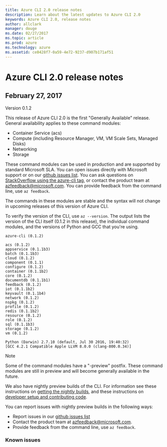 ```yaml
---
title: Azure CLI 2.0 release notes
description: Learn about the latest updates to Azure CLI 2.0
keywords: Azure CLI 2.0, release notes
author: allclark
manager: douge
ms.date: 02/27/2017
ms.topic: article
ms.prod: azure
ms.technology: azure
ms.assetid: ce0428f7-0a59-4e72-9237-d907b171af51
---
```


# Azure CLI 2.0 release notes

## February 27, 2017

Version 0.1.2

This release of Azure CLI 2.0 is the first "Generally Available" release.
General availability applies to these command modules:
- Container Service (acs)
- Compute (including Resource Manager, VM, VM Scale Sets, Managed Disks)
- Networking
- Storage

These command modules can be used in production and are supported by standard Microsoft SLA.
You can open issues directly with Microsoft support or on our [github issues list](https://github.com/azure/azure-cli/issues).
You can ask questions on [StackOverflow using the azure-cli tag](http://stackoverflow.com/questions/tagged/azure-cli),
or contact the product team at [azfeedback@microsoft.com](mailto:azfeedback@microsoft.com).
You can provide feedback from the command line, use `az feedback`.

The commands in these modules are stable and the syntax will not change in upcoming releases of this version of Azure CLI.

To verify the version of the CLI, use `az --version`.
The output lists the version of the CLI itself (0.1.2 in this release), the individual command modules,
and the versions of Python and GCC that you're using.

```
azure-cli (0.1.2)
 
acs (0.1.2)
appservice (0.1.1b3)
batch (0.1.1b3)
cloud (0.1.2)
component (0.1.1)
configure (0.1.2)
container (0.1.1b2)
core (0.1.2)
documentdb (0.1.1b1)
feedback (0.1.2)
iot (0.1.1b2)
keyvault (0.1.1b4)
network (0.1.2)
nspkg (0.1.2)
profile (0.1.2)
redis (0.1.1b2)
resource (0.1.2)
role (0.1.2)
sql (0.1.1b3)
storage (0.1.2)
vm (0.1.2)
 
Python (Darwin) 2.7.10 (default, Jul 30 2016, 19:40:32) 
[GCC 4.2.1 Compatible Apple LLVM 8.0.0 (clang-800.0.34)]
```

> [!Note]
> Some of the command modules have a "-preview" postfix.
> These command modules are still in preview and will become generally available in the future.

We also have nightly preview builds of the CLI.
For information see these instructions on [getting the nightly builds](https://github.com/Azure/azure-cli#nightly-builds),
and these instructions on [developer setup and contributing code](https://github.com/Azure/azure-cli#developer-setup).

You can report issues with nightly preview builds in the following ways:
- Report issues in our [github issues list](https://github.com/azure/azure-cli/issues)
- Contact the product team at [azfeedback@microsoft.com](mailto:azfeedback@microsoft.com).
- Provide feedback from the command line, use `az feedback`.

### Known issues

